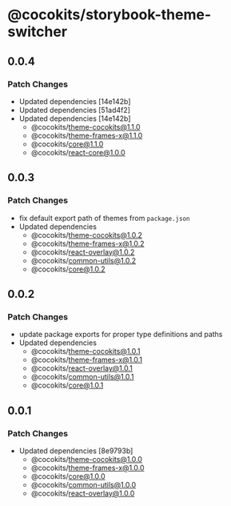 # @cocokits/storybook-theme-switcher

## 0.0.4

### Patch Changes

- Updated dependencies [14e142b]
- Updated dependencies [51ad4f2]
- Updated dependencies [14e142b]
  - @cocokits/theme-cocokits@1.1.0
  - @cocokits/theme-frames-x@1.1.0
  - @cocokits/core@1.1.0
  - @cocokits/react-core@1.0.0

## 0.0.3

### Patch Changes

- fix default export path of themes from `package.json`
- Updated dependencies
  - @cocokits/theme-cocokits@1.0.2
  - @cocokits/theme-frames-x@1.0.2
  - @cocokits/react-overlay@1.0.2
  - @cocokits/common-utils@1.0.2
  - @cocokits/core@1.0.2

## 0.0.2

### Patch Changes

- update package exports for proper type definitions and paths
- Updated dependencies
  - @cocokits/theme-cocokits@1.0.1
  - @cocokits/theme-frames-x@1.0.1
  - @cocokits/react-overlay@1.0.1
  - @cocokits/common-utils@1.0.1
  - @cocokits/core@1.0.1

## 0.0.1

### Patch Changes

- Updated dependencies [8e9793b]
  - @cocokits/theme-cocokits@1.0.0
  - @cocokits/theme-frames-x@1.0.0
  - @cocokits/core@1.0.0
  - @cocokits/common-utils@1.0.0
  - @cocokits/react-overlay@1.0.0
